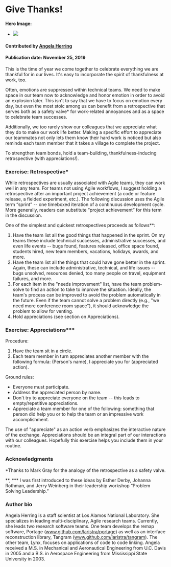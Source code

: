 # Give Thanks!

**Hero Image:**

 - <img src='https://github.com/betterscientificsoftware/images/raw/master/Blog_1119_seasonal.png' />

#### Contributed by [Angela Herring](https://github.com/angelaherring "Angela Herring GitHub Profile")

#### Publication date: November 25, 2019

This is the time of year we come together to celebrate everything we are thankful for in our lives.  It's easy to incorporate the spirit of thankfulness at work, too.
    
Often, emotions are suppressed within technical teams. We need to make space in our team now to acknowledge and honor emotion in order to avoid an explosion later.  This isn't to say that we have to focus on emotion every day, but even the most stoic among us can benefit from a retrospective that serves both as a safety valve* for work-related annoyances and as a space to celebrate team successes.
    
Additionally, we too rarely show our colleagues that we appreciate what they do to make our work life better. Making a specific effort to appreciate our teammates not only lets them know their hard work is noticed but also reminds each team member that it takes a village to complete the project.
     
 To strengthen team bonds, hold a team-building, thankfulness-inducing retrospective (with appreciations!).


### Exercise: Retrospective*

While retrospectives are usually associated with Agile teams, they can work well in any team.  For teams not using Agile workflows, I suggest holding a retrospective after an important project achievement (a code or feature release, a fielded experiment, etc.). The following discussion uses the Agile term “sprint” -- one timeboxed iteration of a continuous development cycle.  More generally, readers can substitute “project achievement” for this term in the discussion.

One of the simplest and quickest retrospectives proceeds as follows**: 

1. Have the team list all the good things that happened in the sprint. On my teams these include technical successes, administrative successes, and even life events -- bugs found, features released, office space found, students hired, new team members, vacations, holidays, awards, and more.
2. Have the team list all the things that could have gone better in the sprint.  Again, these can include administrative, technical, and life issues -- bugs unsolved, resources denied, too many people on travel, equipment failures, and more. 
3. For each item in the "needs improvement" list, have the team problem-solve to find an action to take to improve the situation.  Ideally, the team's process can be improved to avoid the problem automatically in the future.  Even if the team cannot solve a problem directly (e.g., "we need more conference room space"), it should acknowledge the problem to allow for venting.
4. Hold appreciations (see section on Appreciations).
    

### Exercise: Appreciations***

Procedure:
1. Have the team sit in a circle. 
2. Each team member in turn appreciates another member with the following formula:  (Person's name), I appreciate you for (appreciated action).

Ground rules:
- Everyone must participate.
- Address the appreciated person by name.
- Don't try to appreciate everyone on the team -- this leads to empty/repetitive appreciations.
- Appreciate a team member for one of the following: something that person did help you or to help the team or an impressive work accomplishment. 

The use of "appreciate" as an action verb emphasizes the interactive nature of the exchange.   Appreciations should be an integral part of our interactions with our colleagues.  Hopefully this exercise helps you include them in your routine.

### Acknowledgments
    
*Thanks to Mark Gray for the analogy of the retrospective as a safety valve.

**, *** I was first introduced to these ideas by Esther Derby, Johanna Rothman, and Jerry Weinberg in their leadership workshop “Problem Solving Leadership.”

### Author bio

Angela Herring is a staff scientist at Los Alamos National Laboratory.   She specializes in leading multi-disciplinary, Agile research teams. Currently, she leads two research software teams.  One team develops the remap software, Portage (www.github.com/laristra/portage) as well as an interface reconstruction library, Tangram (www.github.com/laristra/tangram).  The other team, Lynx, focuses on applications of code to code linking.    Angela received a M.S. in Mechanical and Aeronautical Engineering from U.C. Davis in 2005 and a B.S. in Aerospace Engineering from Mississippi State University in 2003.


<!---
Publish: yes
RSS update: 2019-11-25
Categories: collaboration
Topics: strategies for more effective teams
Tags: bssw-blog-article
Level: 2
Prerequisites: default
Aggregate: none
--->
